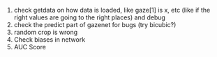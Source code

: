 1) check getdata on how data is loaded, like gaze[1] is x, etc (like if the right values are going to the right places) and debug 
2) check the predict part of gazenet for bugs (try bicubic?)
3) random crop is wrong
3) Check biases in network
4) AUC Score

